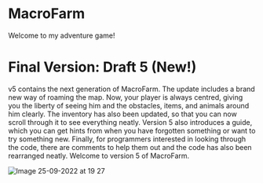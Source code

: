 # MacroFarm

Welcome to my adventure game!

# Final Version: Draft 5 (New!)
v5 contains the next generation of MacroFarm. The update includes a brand new way of roaming the map. Now, your player is always centred, giving you the liberty of seeing him and the obstacles, items, and animals around him clearly. The inventory has also been updated, so that you can now scroll through it to see everything neatly. Version 5 also introduces a guide, which you can get hints from when you have forgotten something or want to try something new. Finally, for programmers interested in looking through the code, there are comments to help them out and the code has also been rearranged neatly. Welcome to version 5 of MacroFarm.

![Image 25-09-2022 at 19 27](https://user-images.githubusercontent.com/104675837/192151585-dc1b8668-6fa8-4886-b446-2b53d80f52a5.jpeg)

